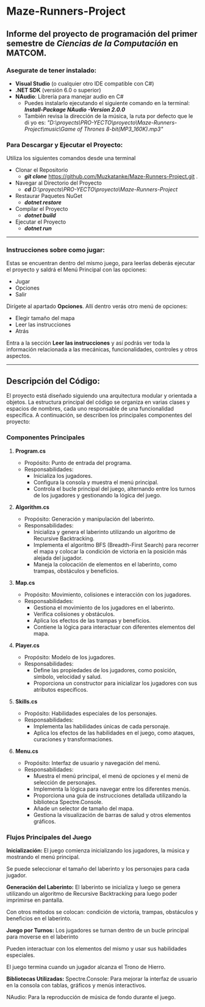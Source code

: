 # **Maze-Runners-Project**
## Informe del proyecto de programación del primer semestre de *Ciencias de la Computación* en MATCOM.


### **Asegurate de tener instalado:**
- **Visual Studio** (o cualquier otro IDE compatible con C#)
- **.NET SDK** (versión 6.0 o superior)
- **NAudio**: Librería para manejar audio en C#
  - Puedes instalarlo ejecutando el siguiente comando en la terminal: ***Install-Package NAudio -Version 2.0.0***
  - También revisa la dirección de la música, la ruta por defecto que le di yo es: *"D:\\proyects\\PRO-YECTO\\proyecto\\Maze-Runners-Project\\music\\Game of Thrones 8-bit(MP3_160K).mp3"*

### **Para Descargar y Ejecutar el Proyecto:**
Utiliza los siguientes comandos desde una terminal 
- Clonar el Repositorio
  - ***git clone*** https://github.com/Muzkatanke/Maze-Runners-Project.git .
- Navegar al Directorio del Proyecto
  - ***cd*** *D:\proyects\PRO-YECTO\proyecto\Maze-Runners-Project*
- Restaurar Paquetes NuGet
  - ***dotnet restore***
- Compilar el Proyecto
  - ***dotnet build***
- Ejecutar el Proyecto
  - ***dotnet run***
---
### **Instrucciones sobre como jugar:**
Estas se encuentran dentro del mismo juego, para leerlas deberás ejecutar el proyecto y saldrá el Menú Principal con las opciones:
- Jugar
- Opciones
- Salir

Dirígete al apartado **Opciones**. Allí dentro verás otro menú de opciones:
- Elegir tamaño del mapa
- Leer las instrucciones
- Atrás

Entra a la sección **Leer las instrucciones** y así podrás ver
toda la información relacionada a las mecánicas, funcionalidades, controles y otros aspectos. 

--- 

## **Descripción del Código:** 
El proyecto está diseñado siguiendo una arquitectura modular y orientada a objetos. La estructura principal del código se organiza en varias clases y espacios de nombres, cada uno responsable de una funcionalidad específica. A continuación, se describen los principales componentes del proyecto:

### Componentes Principales
1. **Program.cs**
    - Propósito: Punto de entrada del programa.
    - Responsabilidades: 
        - Inicializa los jugadores.
        - Configura la consola y muestra el menú principal.
        - Controla el bucle principal del juego, alternando entre los turnos de los jugadores y gestionando la lógica del juego.

2. **Algorithm.cs**
    - Propósito: Generación y manipulación del laberinto.
    - Responsabilidades:
        - Inicializa y genera el laberinto utilizando un algoritmo de Recursive Backtracking.
        - Implementa el algoritmo BFS (Breadth-First Search) para recorrer el mapa y colocar la condición de victoria en la posición más alejada del jugador.
        - Maneja la colocación de elementos en el laberinto, como trampas, obstáculos y beneficios.

3. **Map.cs**
    - Propósito: Movimiento, colisiones e interacción con los jugadores.
    - Responsabilidades:
        - Gestiona el movimiento de los jugadores en el laberinto.
        - Verifica colisiones y obstáculos.
        - Aplica los efectos de las trampas y beneficios.
        - Contiene la lógica para interactuar con diferentes elementos del mapa.

4. **Player.cs**
    - Propósito: Modelo de los jugadores.
    - Responsabilidades:
        - Define las propiedades de los jugadores, como posición, símbolo, velocidad y salud.
        - Proporciona un constructor para inicializar los jugadores con sus atributos específicos.

5. **Skills.cs**
    - Propósito: Habilidades especiales de los personajes.
    - Responsabilidades:
        - Implementa las habilidades únicas de cada personaje.
        - Aplica los efectos de las habilidades en el juego, como ataques, curaciones y transformaciones.

6. **Menu.cs**
    - Propósito: Interfaz de usuario y navegación del menú.
    - Responsabilidades:
        - Muestra el menú principal, el menú de opciones y el menú de selección de personajes.
        - Implementa la lógica para navegar entre los diferentes menús.
        - Proporciona una guía de instrucciones detallada utilizando la biblioteca Spectre.Console.
        - Añade un selector de tamaño del mapa.
        - Gestiona la visualización de barras de salud y otros elementos gráficos.

### Flujos Principales del Juego
**Inicialización:**
El juego comienza inicializando los jugadores, la música y mostrando el menú principal.

Se puede seleccionar el tamaño del laberinto y los personajes para cada jugador.

**Generación del Laberinto:**
El laberinto se inicializa y luego se genera utilizando un algoritmo de Recursive Backtracking para luego poder imprimirse en pantalla.

Con otros métodos se colocan: condición de victoria, trampas, obstáculos y beneficios en el laberinto.

**Juego por Turnos:**
Los jugadores se turnan dentro de un bucle principal para moverse en el laberinto 

Pueden interactuar con los elementos del mismo y usar sus habilidades especiales.

El juego termina cuando un jugador alcanza el Trono de Hierro.

**Bibliotecas Utilizadas:**
Spectre.Console: Para mejorar la interfaz de usuario en la consola con tablas, gráficos y menús interactivos.

NAudio: Para la reproducción de música de fondo durante el juego.



